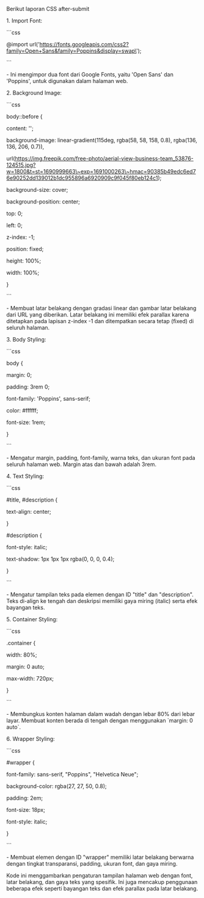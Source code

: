 Berikut laporan CSS after-submit

1\. Import Font:

\`\`\`css

\@import
url(\'https://fonts.googleapis.com/css2?family=Open+Sans&family=Poppins&display=swap\');

\`\`\`

\- Ini mengimpor dua font dari Google Fonts, yaitu \'Open Sans\' dan
\'Poppins\', untuk digunakan dalam halaman web.

2\. Background Image:

\`\`\`css

body::before {

content: \'\';

background-image: linear-gradient(115deg, rgba(58, 58, 158, 0.8),
rgba(136, 136, 206, 0.7)),

url(https://img.freepik.com/free-photo/aerial-view-business-team_53876-124515.jpg?w=1800&t=st=1690999663\~exp=1691000263\~hmac=90385b49edc6ed76e90252dd139012b1dc955896a6920909c9f045f80eb124c1);

background-size: cover;

background-position: center;

top: 0;

left: 0;

z-index: -1;

position: fixed;

height: 100%;

width: 100%;

}

\`\`\`

\- Membuat latar belakang dengan gradasi linear dan gambar latar
belakang dari URL yang diberikan. Latar belakang ini memiliki efek
parallax karena ditetapkan pada lapisan z-index -1 dan ditempatkan
secara tetap (fixed) di seluruh halaman.

3\. Body Styling:

\`\`\`css

body {

margin: 0;

padding: 3rem 0;

font-family: \'Poppins\', sans-serif;

color: #ffffff;

font-size: 1rem;

}

\`\`\`

\- Mengatur margin, padding, font-family, warna teks, dan ukuran font
pada seluruh halaman web. Margin atas dan bawah adalah 3rem.

4\. Text Styling:

\`\`\`css

#title, #description {

text-align: center;

}

#description {

font-style: italic;

text-shadow: 1px 1px 1px rgba(0, 0, 0, 0.4);

}

\`\`\`

\- Mengatur tampilan teks pada elemen dengan ID \"title\" dan
\"description\". Teks di-align ke tengah dan deskripsi memiliki gaya
miring (italic) serta efek bayangan teks.

5\. Container Styling:

\`\`\`css

.container {

width: 80%;

margin: 0 auto;

max-width: 720px;

}

\`\`\`

\- Membungkus konten halaman dalam wadah dengan lebar 80% dari lebar
layar. Membuat konten berada di tengah dengan menggunakan \`margin: 0
auto\`.

6\. Wrapper Styling:

\`\`\`css

#wrapper {

font-family: sans-serif, \"Poppins\", \"Helvetica Neue\";

background-color: rgba(27, 27, 50, 0.8);

padding: 2em;

font-size: 18px;

font-style: italic;

}

\`\`\`

\- Membuat elemen dengan ID \"wrapper\" memiliki latar belakang berwarna
dengan tingkat transparansi, padding, ukuran font, dan gaya miring.

Kode ini menggambarkan pengaturan tampilan halaman web dengan font,
latar belakang, dan gaya teks yang spesifik. Ini juga mencakup
penggunaan beberapa efek seperti bayangan teks dan efek parallax pada
latar belakang.

